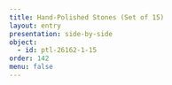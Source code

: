 ```yaml
---
title: Hand-Polished Stones (Set of 15)
layout: entry
presentation: side-by-side
object:
  - id: ptl-26162-1-15
order: 142
menu: false
---
```







